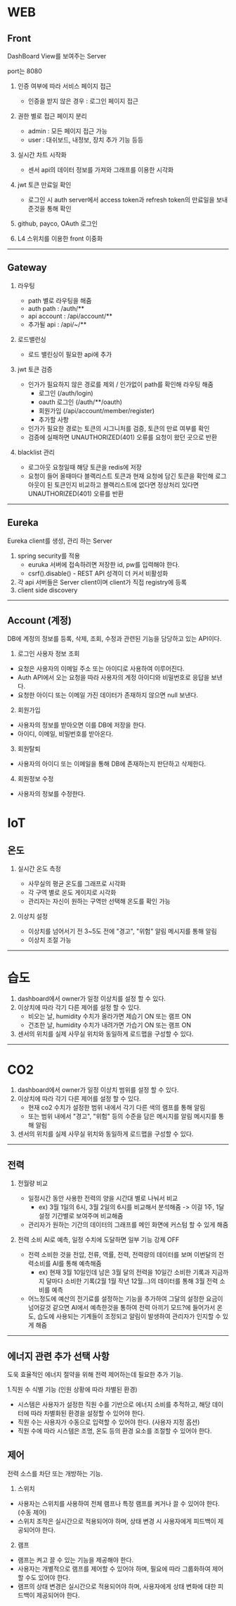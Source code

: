 # WEB


## Front
DashBoard View를 보여주는 Server

port는 8080

1. 인증 여부에 따라 서비스 페이지 접근
     - 인증을 받지 않은 경우 : 로그인 페이지 접근

2. 권한 별로 접근 페이지 분리
     - admin : 모든 페이지 접근 가능
     - user : 대쉬보드, 내정보, 장치 추가 기능 등등
 
3. 실시간 차트 시작화
     - 센서 api의 데이터 정보를 가져와 그래프를 이용한 시각화
 
4. jwt 토큰 만료일 확인
     - 로그인 시 auth server에서 access token과 refresh token의 만료일을 보내준것을 통해 확인
 
5. github, payco, OAuth 로그인

6. L4 스위치를 이용한 front 이중화

---

## Gateway

1. 라우팅
    - path 별로 라우팅을 해줌
    - auth path : /auth/**
    - api account : /api/account/**
    - 추가될 api : /api/~/**

2. 로드밸런싱
    - 로드 밸린싱이 필요한 api에 추가
  
3. jwt 토큰 검증
    - 인가가 필요하지 않은 경로를 제외 / 인가없이 path를 확인해 라우팅 해줌
        - 로그인 (/auth/login)
        - oauth 로그인 (/auth/**/oauth)
        - 회원가입 (/api/account/member/register)
        - 추가할 사항
    - 인가가 필요한 경로는 토큰의 시그니처를 검증, 토큰의 만료 여부를 확인
    - 검증에 실패하면 UNAUTHORIZED(401) 오류를 요청이 왔던 곳으로 반환

4. blacklist 관리
    - 로그아웃 요청일때 해당 토큰을 redis에 저장
    - 요청이 들어 올때마다 블랙리스트 토큰과 현재 요청에 담긴 토큰을 확인해 로그아웃이 된 토큰인지 비교하고 블랙리스트에 없다면 정상처리 있다면 UNAUTHORIZED(401) 오류를 반환
   
---

## Eureka
Eureka client를 생성, 관리 하는 Server

1. spring security를 적용
   - euruka 서버에 접속하려면 저장한 id, pw를 입력해야 한다.
   - csrf().disable() - REST API 성격이 더 커서 비활성화
2. 각 api 서버들은 Server client이며 client가 직접 registry에 등록
3. client side discovery

---

## Account (계정)

DB에 계정의 정보를 등록, 삭제, 조회, 수정과 관련된 기능을 담당하고 있는 API이다.

1. 로그인 사용자 정보 조회
 
 - 요청은 사용자의 이메일 주소 또는 아이디로 사용하여 이루어진다.
 - Auth API에서 오는 요청을 따라 사용자의 계정 아이디와 비밀번호로 응답을 보낸다.
 - 요청한 아이디 또는 이메일 가진 데이터가 존재하지 않으면 null 보낸다.

2. 회원가입

 - 사용자의 정보를 받아오면 이를 DB에 저장을 한다.
 - 아이디, 이메일, 비밀번호를 받아온다.

3. 회원탈퇴

 - 사용자의 아이디 또는 이메일을 통해 DB에 존재하는지 판단하고 삭제한다.

4. 회원정보 수정

 - 사용자의 정보를 수정한다.



# IoT



## 온도

1. 실시간 온도 측정
    - 사무실의 평균 온도를 그래프로 시각화
    - 각 구역 별로 온도 게이지로 시각화
    - 관리자는 자신이 원하는 구역만 선택해 온도를 확인 가능
  
2. 이상치 설정
    - 이상치를 넘어서기 전 3~5도 전에 "경고", "위험" 알림 메시지를 통해 알림
    - 이상치 조절 가능
  
---

# 습도

1. dashboard에서 owner가 일정 이상치를 설정 할 수 있다.
2. 이상치에 따라 각기 다른 제어를 설정 할 수 있다.
   - 비오는 날, humidity 수치가 올라가면 제습기 ON 또는 램프 ON
   - 건조한 날, humidity 수치가 내려가면 가습기 ON 또는 램프 ON
3. 센서의 위치를 실제 사무실 위치와 동일하게 로드맵을 구성할 수 있다.

---

# CO2

1. dashboard에서 owner가 일정 이상치 범위를 설정 할 수 있다.
2. 이상치에 따라 각기 다른 제어를 설정 할 수 있다.
   - 현재 co2 수치가 설정한 범위 내에서 각기 다른 색의 램프를 통해 알림
   - 또는 범위 내에서 "경고", "위험" 등의 수준을 담은 메시지를 알림 메시지를 통해 알림
3. 센서의 위치를 실제 사무실 위치와 동일하게 로드맵을 구성할 수 있다.

---

## 전력

1. 전월량 비교
    - 일정시간 동안 사용한 전력의 양을 시간대 별로 나눠서 비교
        - ex) 3월 1일의 6시, 3월 2일의 6시를 비교해서 분석해줌 -> 이걸 1주, 1달 설정 기간별로 보여주며 비교해줌
    - 관리자가 원하는 기간의 데이터의 그래프를 메인 화면에 커스텀 할 수 있게 해줌

2. 전력 소비 AI로 예측, 일정 수치에 도달하면 일부 기능 강제 OFF
    - 전력 소비한 것을 전압, 전류, 역률, 전력, 전력량의 데이터를 보며 이번달의 전력소비를 AI를 통해 예측해줌
        - ex) 현재 3월 10일인데 남은 3월 달의 전력을 10일간 소비한 기록과 지금까지 달마다 소비한 기록(2월 1월 작년 12월...)의 데이터를 통해 3월 전력 소비를 예측
    - 어느정도에 예산의 전기료를 설정하는 기능을 추가하여 그달의 설정한 요금이 넘어갈것 같으면 AI에서 예측한것을 통하여 전력 아끼기 모드?에 들어가서 온도, 습도에 사용되는 기계들이 조정되고 알림이 발생하여 관리자가 인지할 수 있게 해줌
   
---

## 에너지 관련 추가 선택 사항

도욱 효율적인 에너지 절약을 위해 전력 제어하는데 필요한 추가 기능.

1.직원 수 식별 기능 (인원 상황에 따라 차별된 환경)

 - 시스템은 사용자가 설정한 직원 수를 기반으로 에너지 소비를 추적하고, 해당 데이터에 따라 차별화된 환경을 설정할 수 있어야 한다.
 - 직원 수는 사용자가 수동으로 입력할 수 있어야 한다. (사용자 지정 옵션)
 - 직원 수에 따라 시스템은 조명, 온도 등의 환경 요소를 조절할 수 있어야 한다.

## 제어

전력 소스를 차단 또는 개방하는 기능.

1. 스위치

- 사용자는 스위치를 사용하여 전체 램프나 특정 램프를 켜거나 끌 수 있어야 한다. (수동 제어)
- 스위치 조작은 실시간으로 적용되어야 하며, 상태 변경 시 사용자에게 피드백이 제공되어야 한다.

2. 램프

- 램프는 켜고 끌 수 있는 기능을 제공해야 한다.
- 사용자는 개별적으로 램프를 제어할 수 있어야 하며, 필요에 따라 그룹화하여 제어할 수도 있어야 한다.
- 램프의 상태 변경은 실시간으로 적용되어야 하며, 사용자에게 상태 변화에 대한 피드백이 제공되어야 한다.
